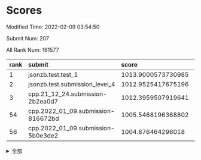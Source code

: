 # Scores

Modified Time: 2022-02-09 03:54:50

Submit Num: 207

All Rank Num: 161577

| rank |               submit               |       score        |       sigma        | pk_num |
| :--- | :--------------------------------- | :----------------- | :----------------- | :----- |
| 1    | jsonzb.test.test_1                 | 1013.9000573730985 | 0.8388385462051189 | 3125   |
| 2    | jsonzb.test.submission_level_4     | 1012.9525417675196 | 0.8100342711806484 | 3128   |
| 3    | cpp.21_12_24.submission-2b2ea0d7   | 1012.3959507919641 | 0.8074098280657915 | 3123   |
| 54   | cpp.2022_01_09.submission-816672bd | 1005.5468196368802 | 0.7304317206954233 | 3124   |
| 56   | cpp.2022_01_09.submission-5b0e3de2 | 1004.876464296018  | 0.7123345641934807 | 3122   |


<details>
<summary>全部</summary>

| rank |                 submit                 |       score        |       sigma        | pk_num |
| :--- | :------------------------------------- | :----------------- | :----------------- | :----- |
| 1    | jsonzb.test.test_1                     | 1013.9000573730985 | 0.8388385462051189 | 3125   |
| 2    | jsonzb.test.submission_level_4         | 1012.9525417675196 | 0.8100342711806484 | 3128   |
| 3    | cpp.21_12_24.submission-2b2ea0d7       | 1012.3959507919641 | 0.8074098280657915 | 3123   |
| 4    | gobigger.level_3.submission_level_3_22 | 1011.6860528216642 | 0.7864258105904903 | 3123   |
| 5    | gobigger.level_3.submission_level_3_43 | 1011.6260059453455 | 0.7900294555954215 | 3124   |
| 6    | gobigger.level_3.submission_level_3_5  | 1011.2369122827771 | 0.7581438459927023 | 3124   |
| 7    | gobigger.level_3.submission_level_3_38 | 1011.1507615295989 | 0.770165045083287  | 3121   |
| 8    | gobigger.level_3.submission_level_3_19 | 1011.1440426489658 | 0.7773932000719334 | 3121   |
| 9    | gobigger.level_3.submission_level_3_18 | 1011.0421169135028 | 0.7591223312032762 | 3123   |
| 10   | gobigger.level_3.submission_level_3_13 | 1010.9426078514948 | 0.7642399786652417 | 3120   |
| 11   | gobigger.level_3.submission_level_3_0  | 1010.9190494200074 | 0.768859147820508  | 3115   |
| 12   | gobigger.level_3.submission_level_3_32 | 1010.9146005786615 | 0.7491954071362597 | 3123   |
| 13   | gobigger.level_3.submission_level_3_28 | 1010.6919395073933 | 0.7837108213161541 | 3128   |
| 14   | gobigger.level_3.submission_level_3_44 | 1010.5818690872976 | 0.7495805370166083 | 3120   |
| 15   | gobigger.level_3.submission_level_3_42 | 1010.5367127973238 | 0.7744744917691565 | 3113   |
| 16   | gobigger.level_3.submission_level_3_27 | 1010.4751550413195 | 0.7927109495211878 | 3128   |
| 17   | gobigger.level_3.submission_level_3_10 | 1010.4619986138163 | 0.7707077285555118 | 3121   |
| 18   | gobigger.level_3.submission_level_3_40 | 1010.4215274343987 | 0.7668287833287832 | 3121   |
| 19   | gobigger.level_3.submission_level_3_33 | 1010.4202472136672 | 0.7713135885398713 | 3116   |
| 20   | gobigger.level_3.submission_level_3_15 | 1010.3433324078662 | 0.774418345207727  | 3122   |
| 21   | gobigger.level_3.submission_level_3_31 | 1010.3349093880776 | 0.7731365243634903 | 3128   |
| 22   | gobigger.level_3.submission_level_3_6  | 1010.1956826746896 | 0.7923906966207337 | 3123   |
| 23   | gobigger.level_3.submission_level_3_17 | 1010.1564731734845 | 0.7614542319073374 | 3119   |
| 24   | gobigger.level_3.submission_level_3_16 | 1010.1243072535726 | 0.7502077426859947 | 3125   |
| 25   | gobigger.level_3.submission_level_3_9  | 1010.0449597653624 | 0.7575630845514116 | 3124   |
| 26   | gobigger.level_3.submission_level_3_30 | 1010.0380586520226 | 0.760332972019477  | 3128   |
| 27   | gobigger.level_3.submission_level_3_20 | 1010.0248499936839 | 0.7553435656349455 | 3120   |
| 28   | gobigger.level_3.submission_level_3_24 | 1009.9997481390099 | 0.7567163073191449 | 3123   |
| 29   | gobigger.level_3.submission_level_3_14 | 1009.9789456654249 | 0.7534773966864139 | 3123   |
| 30   | gobigger.level_3.submission_level_3_11 | 1009.9573685257386 | 0.7608580707939868 | 3122   |
| 31   | gobigger.level_3.submission_level_3_39 | 1009.9401874913327 | 0.7590987193689178 | 3124   |
| 32   | gobigger.level_3.submission_level_3_47 | 1009.919632841964  | 0.7449507796427838 | 3126   |
| 33   | gobigger.level_3.submission_level_3_46 | 1009.8971395347605 | 0.740146841877575  | 3120   |
| 34   | gobigger.level_3.submission_level_3_26 | 1009.8703992383378 | 0.7607457388016781 | 3123   |
| 35   | gobigger.level_3.submission_level_3_4  | 1009.8451607329563 | 0.7606214449728271 | 3122   |
| 36   | gobigger.level_3.submission_level_3_29 | 1009.7820751358884 | 0.7587063728150041 | 3124   |
| 37   | gobigger.level_3.submission_level_3_2  | 1009.7648571075539 | 0.772904472649983  | 3119   |
| 38   | gobigger.level_3.submission_level_3_21 | 1009.6965561865634 | 0.7531382888384501 | 3117   |
| 39   | gobigger.level_3.submission_level_3_48 | 1009.6829108237891 | 0.73298804190749   | 3124   |
| 40   | gobigger.level_3.submission_level_3_3  | 1009.655851828324  | 0.7642788357534497 | 3120   |
| 41   | gobigger.level_3.submission_level_3_25 | 1009.6364876809799 | 0.7578428699344782 | 3123   |
| 42   | gobigger.level_3.submission_level_3_7  | 1009.5746338301685 | 0.7511327915423546 | 3122   |
| 43   | gobigger.level_3.submission_level_3_8  | 1009.5594690505482 | 0.7441510128199827 | 3123   |
| 44   | gobigger.level_3.submission_level_3_41 | 1009.4680932163017 | 0.7702338965762111 | 3123   |
| 45   | gobigger.level_3.submission_level_3_23 | 1009.3902581740083 | 0.7565112361952397 | 3126   |
| 46   | gobigger.level_3.submission_level_3_36 | 1009.3232838608211 | 0.7675725410265254 | 3118   |
| 47   | gobigger.level_3.submission_level_3_45 | 1009.2513759726331 | 0.7428283407584364 | 3124   |
| 48   | gobigger.level_3.submission_level_3_34 | 1009.1800043490941 | 0.7543016639142084 | 3113   |
| 49   | gobigger.level_3.submission_level_3_12 | 1008.8978389963981 | 0.7467615492996815 | 3124   |
| 50   | gobigger.level_3.submission_level_3_1  | 1008.6752332787846 | 0.737048244065525  | 3125   |
| 51   | gobigger.level_3.submission_level_3_49 | 1008.6346421991473 | 0.7328747909289066 | 3121   |
| 52   | gobigger.level_3.submission_level_3_35 | 1008.6251409134281 | 0.7484833122631303 | 3120   |
| 53   | gobigger.level_3.submission_level_3_37 | 1007.8111301724939 | 0.745865749795782  | 3125   |
| 54   | cpp.2022_01_09.submission-816672bd     | 1005.5468196368802 | 0.7304317206954233 | 3124   |
| 55   | gobigger.level_1.submission_level_1_38 | 1005.1895911302573 | 0.7211853388019428 | 3123   |
| 56   | cpp.2022_01_09.submission-5b0e3de2     | 1004.876464296018  | 0.7123345641934807 | 3122   |
| 57   | gobigger.level_1.submission_level_1_19 | 1004.6105264033439 | 0.7190457144409457 | 3120   |
| 58   | gobigger.level_1.submission_level_1_5  | 1004.5216794354548 | 0.7223755704292231 | 3118   |
| 59   | gobigger.level_1.submission_level_1_9  | 1004.3558161443578 | 0.7108519932290494 | 3121   |
| 60   | gobigger.level_1.submission_level_1_41 | 1004.2538027396685 | 0.7236963082180653 | 3125   |
| 61   | gobigger.level_1.submission_level_1_4  | 1004.203774659287  | 0.733744553191217  | 3120   |
| 62   | gobigger.level_1.submission_level_1_18 | 1004.1077200417407 | 0.7268822318791188 | 3124   |
| 63   | gobigger.level_1.submission_level_1_35 | 1004.0932345616483 | 0.7240582975085197 | 3123   |
| 64   | gobigger.level_1.submission_level_1_34 | 1004.0773105281852 | 0.7051816206031979 | 3128   |
| 65   | gobigger.level_1.submission_level_1_30 | 1004.0016199591607 | 0.7168644255541803 | 3120   |
| 66   | gobigger.level_1.submission_level_1_32 | 1003.9846448819985 | 0.7175534659186614 | 3125   |
| 67   | gobigger.level_1.submission_level_1_16 | 1003.9775264597507 | 0.7191093195539991 | 3124   |
| 68   | gobigger.level_1.submission_level_1_7  | 1003.9370839280758 | 0.7185089534016139 | 3118   |
| 69   | gobigger.level_1.submission_level_1_28 | 1003.9264695934509 | 0.725776717018787  | 3125   |
| 70   | gobigger.level_1.submission_level_1_46 | 1003.9261335455517 | 0.7105851068199339 | 3123   |
| 71   | gobigger.level_1.submission_level_1_8  | 1003.9157779702128 | 0.7152760409142015 | 3118   |
| 72   | gobigger.level_1.submission_level_1_37 | 1003.8637309360013 | 0.7084982816627496 | 3120   |
| 73   | gobigger.level_1.submission_level_1_43 | 1003.8554114815935 | 0.7169808746943714 | 3121   |
| 74   | gobigger.level_1.submission_level_1_21 | 1003.7024851995454 | 0.7164561625930749 | 3120   |
| 75   | gobigger.level_1.submission_level_1_33 | 1003.6945645236508 | 0.7119834655872129 | 3128   |
| 76   | gobigger.level_1.submission_level_1_0  | 1003.5842915965941 | 0.7261488304762743 | 3125   |
| 77   | gobigger.level_1.submission_level_1_31 | 1003.452269602516  | 0.7194820338817153 | 3124   |
| 78   | gobigger.level_1.submission_level_1_45 | 1003.4132076216697 | 0.7265391287262192 | 3116   |
| 79   | gobigger.level_1.submission_level_1_42 | 1003.3214392130569 | 0.7142452740527176 | 3120   |
| 80   | gobigger.level_1.submission_level_1_36 | 1003.3147232075539 | 0.715028244795895  | 3122   |
| 81   | gobigger.level_1.submission_level_1_22 | 1003.2992091685968 | 0.7139811803413929 | 3124   |
| 82   | gobigger.level_1.submission_level_1_48 | 1003.2646038174478 | 0.7123985917299026 | 3121   |
| 83   | gobigger.level_1.submission_level_1_23 | 1003.1953570912472 | 0.7204358530546017 | 3123   |
| 84   | gobigger.level_1.submission_level_1_13 | 1003.1611153750738 | 0.7155546487757816 | 3124   |
| 85   | gobigger.level_1.submission_level_1_44 | 1003.1554403204048 | 0.71436379866327   | 3121   |
| 86   | gobigger.level_1.submission_level_1_25 | 1003.1134223782863 | 0.7168204479412156 | 3125   |
| 87   | gobigger.level_1.submission_level_1_39 | 1003.0791944442307 | 0.7089663932522299 | 3121   |
| 88   | gobigger.level_1.submission_level_1_29 | 1003.0473413092996 | 0.7174159192080922 | 3121   |
| 89   | gobigger.level_1.submission_level_1_24 | 1003.0162096812694 | 0.7169934807384181 | 3123   |
| 90   | gobigger.level_1.submission_level_1_17 | 1002.9377218066188 | 0.7166939069828796 | 3122   |
| 91   | gobigger.level_1.submission_level_1_40 | 1002.8450441272735 | 0.7218077959762944 | 3123   |
| 92   | gobigger.level_1.submission_level_1_49 | 1002.813082291339  | 0.7099572561283698 | 3122   |
| 93   | gobigger.level_1.submission_level_1_6  | 1002.7694349438663 | 0.7201341237490537 | 3123   |
| 94   | gobigger.level_1.submission_level_1_12 | 1002.7442837809687 | 0.7161382472362275 | 3123   |
| 95   | gobigger.level_1.submission_level_1_14 | 1002.7353913169293 | 0.7132884564999031 | 3122   |
| 96   | gobigger.level_1.submission_level_1_20 | 1002.7254913543842 | 0.7205095152658946 | 3119   |
| 97   | gobigger.level_1.submission_level_1_3  | 1002.6449052099013 | 0.720538180007704  | 3125   |
| 98   | gobigger.level_1.submission_level_1_11 | 1002.6387434289893 | 0.7289686761158575 | 3123   |
| 99   | gobigger.level_1.submission_level_1_27 | 1002.4154402255664 | 0.7078961307879921 | 3116   |
| 100  | gobigger.level_1.submission_level_1_26 | 1002.3066631382106 | 0.7196234149304388 | 3121   |
| 101  | gobigger.level_1.submission_level_1_1  | 1002.2235962133108 | 0.7253371963881194 | 3124   |
| 102  | gobigger.level_1.submission_level_1_47 | 1002.2223337556533 | 0.7170631210362612 | 3125   |
| 103  | gobigger.level_1.submission_level_1_15 | 1002.0843451442378 | 0.709524394310984  | 3125   |
| 104  | gobigger.level_1.submission_level_1_10 | 1001.5736946452216 | 0.7130522841324257 | 3126   |
| 105  | gobigger.level_1.submission_level_1_2  | 1001.0586144330865 | 0.7133662379680071 | 3122   |
| 106  | gobigger.random.submission_random_16   | 997.0752109750922  | 0.7063227731262466 | 3121   |
| 107  | gobigger.random.submission_random_43   | 996.924780079781   | 0.7177806409320925 | 3126   |
| 108  | gobigger.random.submission_random_29   | 996.8788073905803  | 0.7091479151556898 | 3119   |
| 109  | gobigger.random.submission_random_23   | 996.7549905683993  | 0.7138358236129888 | 3120   |
| 110  | gobigger.random.submission_random_36   | 996.5804278982993  | 0.7148539236366139 | 3123   |
| 111  | gobigger.random.submission_random_0    | 996.5613467155823  | 0.7049113231095494 | 3127   |
| 112  | gobigger.random.submission_random_22   | 996.4320399841453  | 0.7191133096540675 | 3119   |
| 113  | gobigger.random.submission_random_49   | 996.4104917848591  | 0.7081678110999885 | 3121   |
| 114  | gobigger.random.submission_random_27   | 996.3982107663558  | 0.6968598006434202 | 3121   |
| 115  | gobigger.random.submission_random_48   | 996.3951013775599  | 0.7117473497946413 | 3123   |
| 116  | gobigger.random.submission_random_46   | 996.371767292152   | 0.7043398515074261 | 3117   |
| 117  | gobigger.random.submission_random_17   | 996.3288888291706  | 0.7073068571695563 | 3123   |
| 118  | gobigger.random.submission_random_44   | 996.2727901936796  | 0.7041778554077044 | 3122   |
| 119  | gobigger.random.submission_random_14   | 996.2269742181983  | 0.703419696268958  | 3123   |
| 120  | gobigger.random.submission_random_4    | 996.215871421116   | 0.7137377899355375 | 3124   |
| 121  | gobigger.random.submission_random_11   | 996.1658902226858  | 0.7135654955739437 | 3125   |
| 122  | gobigger.random.submission_random_10   | 996.0776978606198  | 0.7191296549815896 | 3121   |
| 123  | gobigger.random.submission_random_2    | 996.0728834041946  | 0.7092972582532144 | 3125   |
| 124  | gobigger.random.submission_random_35   | 996.0578086717613  | 0.7074711700073899 | 3121   |
| 125  | gobigger.random.submission_random_12   | 995.9573359737167  | 0.7103650487554368 | 3126   |
| 126  | gobigger.random.submission_random_37   | 995.9399299026782  | 0.7094270875830173 | 3118   |
| 127  | gobigger.random.submission_random_31   | 995.923430215812   | 0.7124877776451547 | 3127   |
| 128  | gobigger.random.submission_random_25   | 995.8725916547356  | 0.7076578497916336 | 3122   |
| 129  | gobigger.random.submission_random_38   | 995.8674898534114  | 0.7190477916823478 | 3121   |
| 130  | gobigger.random.submission_random_8    | 995.8567563898253  | 0.7173077101710738 | 3125   |
| 131  | gobigger.random.submission_random_19   | 995.7547027611919  | 0.7081608763665524 | 3125   |
| 132  | gobigger.random.submission_random_47   | 995.6809840836354  | 0.7077367285712327 | 3125   |
| 133  | gobigger.random.submission_random_3    | 995.6809142004001  | 0.7224722973874939 | 3124   |
| 134  | gobigger.random.submission_random_33   | 995.6521390434065  | 0.7046941270399742 | 3119   |
| 135  | gobigger.random.submission_random_28   | 995.6422680818763  | 0.7126766661256495 | 3119   |
| 136  | gobigger.random.submission_random_41   | 995.6347500873468  | 0.7059725345895798 | 3123   |
| 137  | gobigger.random.submission_random_24   | 995.55320437867    | 0.7173772334017124 | 3125   |
| 138  | gobigger.random.submission_random_34   | 995.5240545596754  | 0.7177381493287358 | 3120   |
| 139  | gobigger.random.submission_random_30   | 995.5048617699056  | 0.705062990398256  | 3124   |
| 140  | gobigger.random.submission_random_39   | 995.4623537022206  | 0.7036206559089752 | 3122   |
| 141  | gobigger.random.submission_random_32   | 995.4383329573943  | 0.7107408573179927 | 3122   |
| 142  | gobigger.random.submission_random_6    | 995.4226954777504  | 0.7163950409949705 | 3123   |
| 143  | gobigger.random.submission_random_21   | 995.2946608186479  | 0.7081500971389887 | 3122   |
| 144  | gobigger.random.submission_random_15   | 995.2873621996533  | 0.6959300175498273 | 3125   |
| 145  | gobigger.random.submission_random_40   | 995.2442442419479  | 0.7226878918729361 | 3119   |
| 146  | gobigger.random.submission_random_7    | 995.173116071995   | 0.7299602890134402 | 3124   |
| 147  | gobigger.random.submission_random_9    | 995.0631155891292  | 0.7010923931187557 | 3120   |
| 148  | gobigger.random.submission_random_26   | 995.0377327227031  | 0.7058050044551161 | 3125   |
| 149  | gobigger.random.submission_random_5    | 995.0248881288021  | 0.7020748109708831 | 3122   |
| 150  | gobigger.random.submission_random_42   | 994.8766308108288  | 0.7288681419112985 | 3120   |
| 151  | gobigger.random.submission_random_1    | 994.8580954608548  | 0.7094774947028435 | 3123   |
| 152  | gobigger.random.submission_random_13   | 994.8148008565794  | 0.7225960120347275 | 3125   |
| 153  | gobigger.random.submission_random_45   | 994.5837203786033  | 0.7111312519371662 | 3120   |
| 154  | gobigger.random.submission_random_20   | 994.4380297017832  | 0.7172426973418956 | 3121   |
| 155  | gobigger.level_2.submission_level_2_26 | 994.3963178497411  | 0.717785607834088  | 3126   |
| 156  | gobigger.random.submission_random_18   | 994.3823786014553  | 0.7205414713931323 | 3122   |
| 157  | gobigger.level_2.submission_level_2_37 | 993.7817269187614  | 0.7329076930933858 | 3121   |
| 158  | gobigger.level_2.submission_level_2_17 | 993.7565883917792  | 0.7290448709590659 | 3123   |
| 159  | gobigger.level_2.submission_level_2_40 | 993.727400437313   | 0.728315047550372  | 3126   |
| 160  | gobigger.level_2.submission_level_2_12 | 993.5334714052699  | 0.7317348457411937 | 3124   |
| 161  | gobigger.level_2.submission_level_2_42 | 993.4923457863126  | 0.7416138983546603 | 3118   |
| 162  | gobigger.level_2.submission_level_2_29 | 993.2412101511628  | 0.7497329302896877 | 3122   |
| 163  | gobigger.level_2.submission_level_2_31 | 993.1837068880478  | 0.7509337526517852 | 3126   |
| 164  | gobigger.level_2.submission_level_2_14 | 993.1694915278251  | 0.7367926466985633 | 3123   |
| 165  | gobigger.level_2.submission_level_2_8  | 993.1440552317803  | 0.7347927423562058 | 3124   |
| 166  | gobigger.level_2.submission_level_2_0  | 993.0098977721532  | 0.723371630161657  | 3124   |
| 167  | gobigger.level_2.submission_level_2_22 | 992.9171323103134  | 0.7403311111485361 | 3119   |
| 168  | gobigger.level_2.submission_level_2_30 | 992.8955021221578  | 0.7428460887538193 | 3121   |
| 169  | gobigger.level_2.submission_level_2_24 | 992.7009802586585  | 0.744242193761328  | 3127   |
| 170  | gobigger.level_2.submission_level_2_20 | 992.6409176809833  | 0.7397722497665883 | 3118   |
| 171  | gobigger.level_2.submission_level_2_36 | 992.3985624722925  | 0.7323010242714069 | 3123   |
| 172  | gobigger.level_2.submission_level_2_11 | 992.3745785289866  | 0.7325121564578    | 3124   |
| 173  | gobigger.level_2.submission_level_2_9  | 992.3424148456069  | 0.7448730518899209 | 3123   |
| 174  | gobigger.level_2.submission_level_2_10 | 992.3098252425685  | 0.7366154385591634 | 3128   |
| 175  | gobigger.level_2.submission_level_2_45 | 992.2737175485122  | 0.7525724586523851 | 3124   |
| 176  | gobigger.level_2.submission_level_2_46 | 992.2175594176043  | 0.7436669517181665 | 3120   |
| 177  | gobigger.level_2.submission_level_2_5  | 992.0025687520748  | 0.7458048952969876 | 3121   |
| 178  | gobigger.level_2.submission_level_2_13 | 991.9682898142217  | 0.7377437519415614 | 3120   |
| 179  | gobigger.level_2.submission_level_2_32 | 991.9585980323529  | 0.7358450435039379 | 3122   |
| 180  | gobigger.level_2.submission_level_2_47 | 991.860172276129   | 0.7728426727249622 | 3125   |
| 181  | gobigger.level_2.submission_level_2_33 | 991.7784903060676  | 0.7281932226648207 | 3120   |
| 182  | gobigger.level_2.submission_level_2_49 | 991.7199992293685  | 0.7486661319983712 | 3122   |
| 183  | gobigger.level_2.submission_level_2_4  | 991.69802332037    | 0.7495904954139408 | 3123   |
| 184  | gobigger.level_2.submission_level_2_19 | 991.6872717266317  | 0.7466555513841299 | 3125   |
| 185  | gobigger.level_2.submission_level_2_34 | 991.6733865611458  | 0.7564749040851791 | 3121   |
| 186  | gobigger.level_2.submission_level_2_39 | 991.6358330993908  | 0.738706897665013  | 3121   |
| 187  | gobigger.level_2.submission_level_2_44 | 991.5797132628383  | 0.761300928468543  | 3119   |
| 188  | gobigger.level_2.submission_level_2_6  | 991.5743923373287  | 0.7432455046898755 | 3125   |
| 189  | gobigger.level_2.submission_level_2_3  | 991.5619383920447  | 0.7538786516742632 | 3117   |
| 190  | gobigger.level_2.submission_level_2_7  | 991.4771985351668  | 0.7452612655004399 | 3122   |
| 191  | gobigger.level_2.submission_level_2_27 | 991.4769182009189  | 0.7672718123534803 | 3121   |
| 192  | gobigger.level_2.submission_level_2_1  | 991.4743128441962  | 0.7585434109356292 | 3120   |
| 193  | gobigger.level_2.submission_level_2_25 | 991.2999482999197  | 0.7546156568127388 | 3120   |
| 194  | gobigger.level_2.submission_level_2_48 | 991.2608010749716  | 0.7530079123556497 | 3120   |
| 195  | gobigger.level_2.submission_level_2_38 | 991.1995476039523  | 0.741710503841195  | 3124   |
| 196  | gobigger.level_2.submission_level_2_23 | 991.0730891011556  | 0.7583431381891496 | 3124   |
| 197  | gobigger.level_2.submission_level_2_2  | 990.9602295282989  | 0.7538137190539518 | 3122   |
| 198  | gobigger.level_2.submission_level_2_35 | 990.9272341030938  | 0.7530292098595509 | 3119   |
| 199  | gobigger.level_2.submission_level_2_41 | 990.9060495202993  | 0.7611518212724844 | 3120   |
| 200  | gobigger.level_2.submission_level_2_15 | 990.7954461474449  | 0.7675516894439799 | 3117   |
| 201  | gobigger.level_2.submission_level_2_21 | 990.7809409992487  | 0.7378592126816824 | 3124   |
| 202  | gobigger.level_2.submission_level_2_43 | 990.7721837041539  | 0.7783455774159921 | 3122   |
| 203  | gobigger.level_2.submission_level_2_16 | 990.657479669592   | 0.7517198723735065 | 3122   |
| 204  | gobigger.level_2.submission_level_2_18 | 990.5257904423352  | 0.7627901102637289 | 3127   |
| 205  | gobigger.level_2.submission_level_2_28 | 989.5844315462068  | 0.7707150127639971 | 3123   |
| 206  | gobigger.none.submission_none_0        | 977.6417669848366  | 1.3603422095023683 | 3123   |
| 207  | gobigger.none.submission_none_1        | 975.0128361393872  | 1.5525591496427655 | 3116   |

</details>